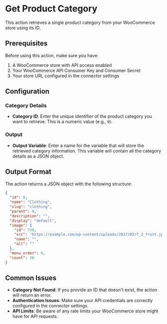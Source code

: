 # Get Product Category

This action retrieves a single product category from your WooCommerce store using its ID.

## Prerequisites

Before using this action, make sure you have:

1. A WooCommerce store with API access enabled
2. Your WooCommerce API Consumer Key and Consumer Secret
3. Your store URL configured in the connector settings

## Configuration

### Category Details

- **Category ID**: Enter the unique identifier of the product category you want to retrieve. This is a numeric value (e.g., `9`).

### Output

- **Output Variable**: Enter a name for the variable that will store the retrieved category information. This variable will contain all the category details as a JSON object.

## Output Format

The action returns a JSON object with the following structure:

```json
{
  "id": 9,
  "name": "Clothing",
  "slug": "clothing",
  "parent": 0,
  "description": "",
  "display": "default",
  "image": {
    "id": 730,
    "src": "https://example.com/wp-content/uploads/2017/03/T_2_front.jpg",
    "name": "",
    "alt": ""
  },
  "menu_order": 0,
  "count": 36
}
```

## Common Issues

- **Category Not Found**: If you provide an ID that doesn't exist, the action will return an error.
- **Authentication Issues**: Make sure your API credentials are correctly configured in the connector settings.
- **API Limits**: Be aware of any rate limits your WooCommerce store might have for API requests.